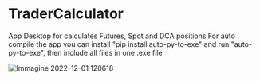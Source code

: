 # TraderCalculator
App Desktop for calculates Futures, Spot and DCA positions
For auto compile the app you can install "pip install auto-py-to-exe" and run "auto-py-to-exe", then include all files in one .exe file

![Immagine 2022-12-01 120618](https://user-images.githubusercontent.com/40148006/205037149-9e211f6f-14e0-43b0-a9b5-8af1a9a21bde.png)
